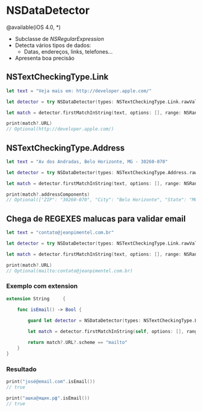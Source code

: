 # NSDataDetector

@available(iOS 4.0, *)

- Subclasse de *NSRegularExpression*
- Detecta vários tipos de dados:
  - Datas, endereços, links, telefones...
- Apresenta boa precisão



## NSTextCheckingType.Link

```swift
let text = "Veja mais em: http://developer.apple.com/"

let detector = try NSDataDetector(types: NSTextCheckingType.Link.rawValue)

let match = detector.firstMatchInString(text, options: [], range: NSRange(location: 0, length: text.utf16.count))

print(match?.URL)
// Optional(http://developer.apple.com/)
```



## NSTextCheckingType.Address

```swift
let text = "Av dos Andradas, Belo Horizonte, MG - 30260-070"

let detector = try NSDataDetector(types: NSTextCheckingType.Address.rawValue)

let match = detector.firstMatchInString(text, options: [], range: NSRange(location: 0, length: text.utf16.count))

print(match?.addressComponents)
// Optional(["ZIP": "30260-070", "City": "Belo Horizonte", "State": "MG", "Street": "Av dos Andradas"])
```



## Chega de REGEXES malucas para validar email

```swift
let text = "contato@jeanpimentel.com.br"

let detector = try NSDataDetector(types: NSTextCheckingType.Link.rawValue)

let match = detector.firstMatchInString(text, options: [], range: NSRange(location: 0, length: text.utf16.count))

print(match?.URL)
// Optional(mailto:contato@jeanpimentel.com.br)
```



### Exemplo com extension

```swift
extension String	 {

    func isEmail() -> Bool {

        guard let detector = NSDataDetector(types: NSTextCheckingType.Link.rawValue) else { return false }
        
        let match = detector.firstMatchInString(self, options: [], range: NSRange(location: 0, length: self.utf16.count))

        return match?.URL?.scheme == "mailto"
    }
}
```



### Resultado

```swift
print("josé@email.com".isEmail())
// true

print("ашка@ящик.рф".isEmail())
// true
```

